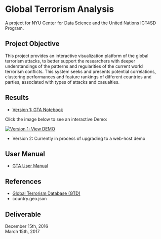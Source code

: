# Global Terrorism Analysis

A project for NYU Center for Data Science and the United Nations ICT4SD Program.

Project Objective
------------

This project provides an interactive visualization platform of the global terrorism attacks, to better support the researchers with deeper understandings of the patterns and regularities of the current world terrorism conflicts. This system seeks and presents potential correlations, clustering performances and feature rankings of different countries and parties, associated with types of attacks and casualties.


Results
------------

- [Version 1: GTA Notebook](https://github.com/violaciao/Global-Terrorism-Analysis/blob/master/GTA/Global%20Terrorism%20Analysis%20-%20ICT4SD.ipynb)

Click the image below to see an interactive Demo:

[![Version 1: View DEMO](https://raw.githubusercontent.com/violaciao/Global-Terrorism-Analysis/master/header.jpg)](http://nbviewer.jupyter.org/github/violaciao/Global-Terrorism-Analysis/blob/315b283f926c408fd642ff76112d6db0026bc5e2/GTA/Global%20Terrorism%20Analysis%20-%20ICT4SD.ipynb)
  
  
    
- Version 2: Currently in process of upgrading to a web-host demo
  
  
  
User Manual
------------

- [GTA User Manual](https://docs.google.com/document/d/1KNxP-8Ccey1tM1sOBJRB7VyB3rjtPe2gbDFlHtD_iCk/edit?invite=CJDxrtgM&ts=58545934#)


References
------------

- [Global Terrorism Database (GTD)](https://www.start.umd.edu/gtd/)
- country.geo.json  


Deliverable
----
December 15th, 2016  
March 15th, 2017

